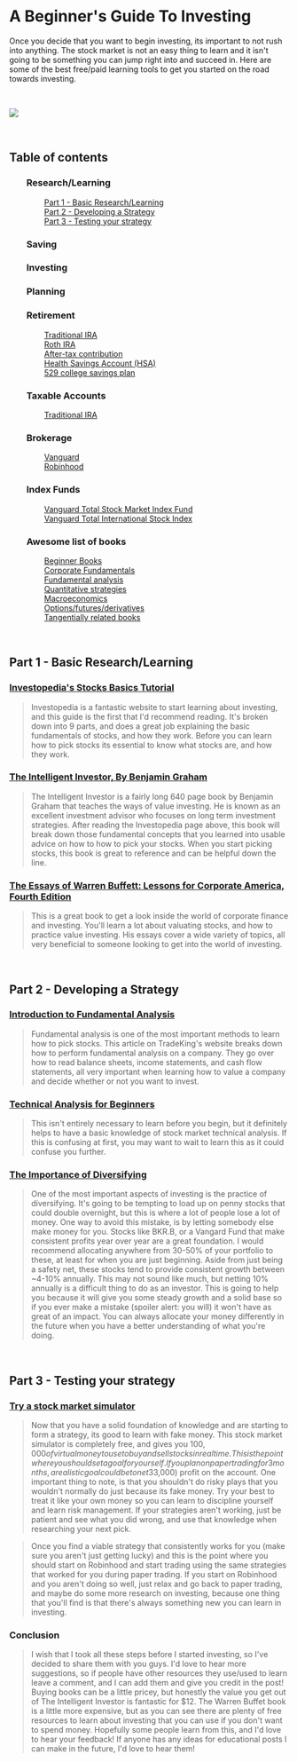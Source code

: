 A Beginner's Guide To Investing
=======

Once you decide that you want to begin investing, its important to not rush into anything. The stock market is not an easy thing to learn and it isn't going to be something you can jump right into and succeed in. Here are some of the best free/paid learning tools to get you started on the road towards investing.

&nbsp;

![](https://github.com/sayems/investing/blob/master/img/investing.jpg)

&nbsp;


## Table of contents

### &nbsp;&nbsp;&nbsp;&nbsp;&nbsp;&nbsp;&nbsp;&nbsp;Research/Learning
&nbsp;&nbsp;&nbsp;&nbsp;&nbsp;&nbsp;&nbsp;&nbsp;&nbsp;&nbsp;&nbsp;&nbsp;&nbsp;&nbsp;&nbsp;&nbsp;[Part 1 - Basic Research/Learning](#part-1---basic-researchlearning)  
&nbsp;&nbsp;&nbsp;&nbsp;&nbsp;&nbsp;&nbsp;&nbsp;&nbsp;&nbsp;&nbsp;&nbsp;&nbsp;&nbsp;&nbsp;&nbsp;[Part 2 - Developing a Strategy](#part-2---developing-a-strategy)  
&nbsp;&nbsp;&nbsp;&nbsp;&nbsp;&nbsp;&nbsp;&nbsp;&nbsp;&nbsp;&nbsp;&nbsp;&nbsp;&nbsp;&nbsp;&nbsp;[Part 3 - Testing your strategy](#part-3---testing-your-strategy)  

### &nbsp;&nbsp;&nbsp;&nbsp;&nbsp;&nbsp;&nbsp;&nbsp;Saving

### &nbsp;&nbsp;&nbsp;&nbsp;&nbsp;&nbsp;&nbsp;&nbsp;Investing

### &nbsp;&nbsp;&nbsp;&nbsp;&nbsp;&nbsp;&nbsp;&nbsp;Planning

### &nbsp;&nbsp;&nbsp;&nbsp;&nbsp;&nbsp;&nbsp;&nbsp;Retirement
&nbsp;&nbsp;&nbsp;&nbsp;&nbsp;&nbsp;&nbsp;&nbsp;&nbsp;&nbsp;&nbsp;&nbsp;&nbsp;&nbsp;&nbsp;&nbsp;[Traditional IRA](https://github.com/sayems/investing/blob/master/retirement.md#traditional-ira)  
&nbsp;&nbsp;&nbsp;&nbsp;&nbsp;&nbsp;&nbsp;&nbsp;&nbsp;&nbsp;&nbsp;&nbsp;&nbsp;&nbsp;&nbsp;&nbsp;[Roth IRA](https://github.com/sayems/investing/blob/master/retirement.md#roth-ira)  
&nbsp;&nbsp;&nbsp;&nbsp;&nbsp;&nbsp;&nbsp;&nbsp;&nbsp;&nbsp;&nbsp;&nbsp;&nbsp;&nbsp;&nbsp;&nbsp;[After-tax contribution](https://github.com/sayems/investing/blob/master/retirement.md#after-tax-contribution)  
&nbsp;&nbsp;&nbsp;&nbsp;&nbsp;&nbsp;&nbsp;&nbsp;&nbsp;&nbsp;&nbsp;&nbsp;&nbsp;&nbsp;&nbsp;&nbsp;[Health Savings Account (HSA)](https://github.com/sayems/investing/blob/master/retirement.md#health-savings-account-hsa)  
&nbsp;&nbsp;&nbsp;&nbsp;&nbsp;&nbsp;&nbsp;&nbsp;&nbsp;&nbsp;&nbsp;&nbsp;&nbsp;&nbsp;&nbsp;&nbsp;[529 college savings plan](https://github.com/sayems/investing/blob/master/retirement.md#529-college-savings-plan)  


### &nbsp;&nbsp;&nbsp;&nbsp;&nbsp;&nbsp;&nbsp;&nbsp;Taxable Accounts
&nbsp;&nbsp;&nbsp;&nbsp;&nbsp;&nbsp;&nbsp;&nbsp;&nbsp;&nbsp;&nbsp;&nbsp;&nbsp;&nbsp;&nbsp;&nbsp;[Traditional IRA](https://github.com/sayems/investing/blob/master/retirement.md#traditional-ira)  

### &nbsp;&nbsp;&nbsp;&nbsp;&nbsp;&nbsp;&nbsp;&nbsp;Brokerage
&nbsp;&nbsp;&nbsp;&nbsp;&nbsp;&nbsp;&nbsp;&nbsp;&nbsp;&nbsp;&nbsp;&nbsp;&nbsp;&nbsp;&nbsp;&nbsp;[Vanguard](https://investor.vanguard.com/home/)  
&nbsp;&nbsp;&nbsp;&nbsp;&nbsp;&nbsp;&nbsp;&nbsp;&nbsp;&nbsp;&nbsp;&nbsp;&nbsp;&nbsp;&nbsp;&nbsp;[Robinhood](https://www.robinhood.com/)  

### &nbsp;&nbsp;&nbsp;&nbsp;&nbsp;&nbsp;&nbsp;&nbsp;Index Funds
&nbsp;&nbsp;&nbsp;&nbsp;&nbsp;&nbsp;&nbsp;&nbsp;&nbsp;&nbsp;&nbsp;&nbsp;&nbsp;&nbsp;&nbsp;&nbsp;[Vanguard Total Stock Market Index Fund](https://github.com/sayems/investing/blob/master/index-fund.md#best-vanguard-index-funds-1)  
&nbsp;&nbsp;&nbsp;&nbsp;&nbsp;&nbsp;&nbsp;&nbsp;&nbsp;&nbsp;&nbsp;&nbsp;&nbsp;&nbsp;&nbsp;&nbsp;[Vanguard Total International Stock Index](https://github.com/sayems/investing/blob/master/index-fund.md#best-vanguard-index-funds-1) 

### &nbsp;&nbsp;&nbsp;&nbsp;&nbsp;&nbsp;&nbsp;&nbsp;Awesome list of books
&nbsp;&nbsp;&nbsp;&nbsp;&nbsp;&nbsp;&nbsp;&nbsp;&nbsp;&nbsp;&nbsp;&nbsp;&nbsp;&nbsp;&nbsp;&nbsp;[Beginner Books](https://github.com/sayems/investing/blob/master/books.md#beginner-books)  
&nbsp;&nbsp;&nbsp;&nbsp;&nbsp;&nbsp;&nbsp;&nbsp;&nbsp;&nbsp;&nbsp;&nbsp;&nbsp;&nbsp;&nbsp;&nbsp;[Corporate Fundamentals](https://github.com/sayems/investing/blob/master/books.md#corporate-fundamentals)  
&nbsp;&nbsp;&nbsp;&nbsp;&nbsp;&nbsp;&nbsp;&nbsp;&nbsp;&nbsp;&nbsp;&nbsp;&nbsp;&nbsp;&nbsp;&nbsp;[Fundamental analysis](https://github.com/sayems/investing/blob/master/books.md#fundamental-analysis)  
&nbsp;&nbsp;&nbsp;&nbsp;&nbsp;&nbsp;&nbsp;&nbsp;&nbsp;&nbsp;&nbsp;&nbsp;&nbsp;&nbsp;&nbsp;&nbsp;[Quantitative strategies](https://github.com/sayems/investing/blob/master/books.md#quantitative-strategies)  
&nbsp;&nbsp;&nbsp;&nbsp;&nbsp;&nbsp;&nbsp;&nbsp;&nbsp;&nbsp;&nbsp;&nbsp;&nbsp;&nbsp;&nbsp;&nbsp;[Macroeconomics](https://github.com/sayems/investing/blob/master/books.md#macroeconomics)  
&nbsp;&nbsp;&nbsp;&nbsp;&nbsp;&nbsp;&nbsp;&nbsp;&nbsp;&nbsp;&nbsp;&nbsp;&nbsp;&nbsp;&nbsp;&nbsp;[Options/futures/derivatives](https://github.com/sayems/investing/blob/master/books.md#optionsfuturesderivatives)  
&nbsp;&nbsp;&nbsp;&nbsp;&nbsp;&nbsp;&nbsp;&nbsp;&nbsp;&nbsp;&nbsp;&nbsp;&nbsp;&nbsp;&nbsp;&nbsp;[Tangentially related books](https://github.com/sayems/investing/blob/master/books.md#tangentially-related-books)  


&nbsp;&nbsp;&nbsp;&nbsp;&nbsp;&nbsp;&nbsp;&nbsp;&nbsp;

## Part 1 - Basic Research/Learning

### [Investopedia's Stocks Basics Tutorial](http://www.investopedia.com/university/stocks/)
> Investopedia is a fantastic website to start learning about investing, and this guide is the first that I'd recommend reading. It's broken down into 9 parts, and does a great job explaining the basic fundamentals of stocks, and how they work. Before you can learn how to pick stocks its essential to know what stocks are, and how they work.

### [The Intelligent Investor, By Benjamin Graham](https://smile.amazon.com/Intelligent-Investor-Definitive-Investing-Essentials/dp/0060555661/ref=sr_1_1?ie=UTF8&qid=1488165326&sr=8-1&keywords=the+intelligent+investor)
> The Intelligent Investor is a fairly long 640 page book by Benjamin Graham that teaches the ways of value investing. He is known as an excellent investment advisor who focuses on long term investment strategies. After reading the Investopedia page above, this book will break down those fundamental concepts that you learned into usable advice on how to how to pick your stocks. When you start picking stocks, this book is great to reference and can be helpful down the line.

### [The Essays of Warren Buffett: Lessons for Corporate America, Fourth Edition](https://smile.amazon.com/Essays-Warren-Buffett-Lessons-Corporate/dp/1611637589/ref=sr_1_1?ie=UTF8&qid=1488245060&sr=8-1&keywords=the+essays+of+warren+buffett)
> This is a great book to get a look inside the world of corporate finance and investing. You'll learn a lot about valuating stocks, and how to practice value investing. His essays cover a wide variety of topics, all very beneficial to someone looking to get into the world of investing.

&nbsp;

## Part 2 - Developing a Strategy

### [Introduction to Fundamental Analysis](https://www.tradeking.com/education/stocks/fundamental-analysis-explained)
> Fundamental analysis is one of the most important methods to learn how to pick stocks. This article on TradeKing's website breaks down how to perform fundamental analysis on a company. They go over how to read balance sheets, income statements, and cash flow statements, all very important when learning how to value a company and decide whether or not you want to invest.
### [Technical Analysis for Beginners](http://www.investopedia.com/university/technical/)
> This isn't entirely necessary to learn before you begin, but it definitely helps to have a basic knowledge of stock market technical analysis. If this is confusing at first, you may want to wait to learn this as it could confuse you further.

### [The Importance of Diversifying](http://www.investopedia.com/articles/02/111502.asp)
> One of the most important aspects of investing is the practice of diversifying. It's going to be tempting to load up on penny stocks that could double overnight, but this is where a lot of people lose a lot of money. One way to avoid this mistake, is by letting somebody else make money for you. Stocks like BKR.B, or a Vangard Fund that make consistent profits year over year are a great foundation. I would recommend allocating anywhere from 30-50% of your portfolio to these, at least for when you are just beginning. Aside from just being a safety net, these stocks tend to provide consistent growth between ~4-10% annually. This may not sound like much, but netting 10% annually is a difficult thing to do as an investor. This is going to help you because it will give you some steady growth and a solid base so if you ever make a mistake (spoiler alert: you will) it won't have as great of an impact. You can always allocate your money differently in the future when you have a better understanding of what you're doing.


&nbsp;

## Part 3 - Testing your strategy


### [Try a stock market simulator](http://www.investopedia.com/simulator/)
> Now that you have a solid foundation of knowledge and are starting to form a strategy, its good to learn with fake money. This stock market simulator is completely free, and gives you $100,000 of virtual money to use to buy and sell stocks in real time. This is the point where you should set a goal for yourself. If you plan on paper trading for 3 months, a realistic goal could be to net 3% ($3,000) profit on the account. One important thing to note, is that you shouldn't do risky plays that you wouldn't normally do just because its fake money. Try your best to treat it like your own money so you can learn to discipline yourself and learn risk management. If your strategies aren't working, just be patient and see what you did wrong, and use that knowledge when researching your next pick.

> Once you find a viable strategy that consistently works for you (make sure you aren't just getting lucky) and this is the point where you should start on Robinhood and start trading using the same strategies that worked for you during paper trading. If you start on Robinhood and you aren't doing so well, just relax and go back to paper trading, and maybe do some more research on investing, because one thing that you'll find is that there's always something new you can learn in investing.

### Conclusion

> I wish that I took all these steps before I started investing, so I've decided to share them with you guys. I'd love to hear more suggestions, so if people have other resources they use/used to learn leave a comment, and I can add them and give you credit in the post! Buying books can be a little pricey, but honestly the value you get out of The Intelligent Investor is fantastic for $12. The Warren Buffet book is a little more expensive, but as you can see there are plenty of free resources to learn about investing that you can use if you don't want to spend money. Hopefully some people learn from this, and I'd love to hear your feedback! If anyone has any ideas for educational posts I can make in the future, I'd love to hear them!
